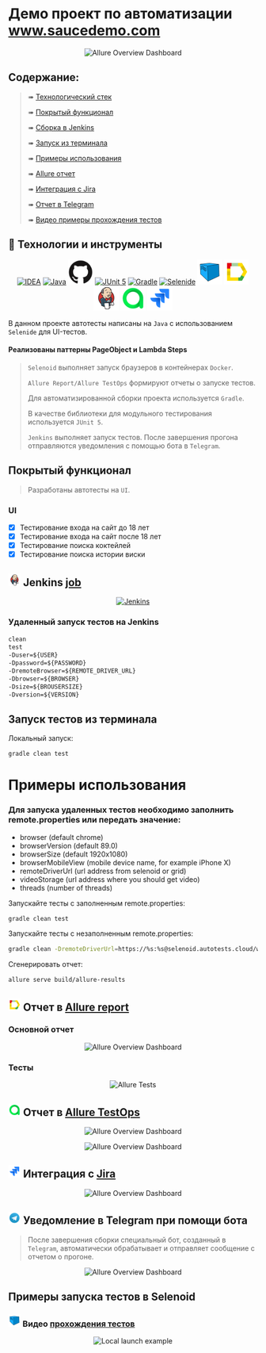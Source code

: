 # Демо проект по автоматизации www.saucedemo.com
<p align="center">
<img title="Allure Overview Dashboard" src="images/screens/jw.PNG">
</p>

##  Содержание:

> ➠ [Технологический стек](#classical_building-технологический-стек)
>
> ➠ [Покрытый функционал](#earth_africa-покрытый-функционал)
>
> ➠ [Сборка в Jenkins](#earth_africa-Jenkins-job)
>
> ➠ [Запуск из терминала](#earth_africa-Запуск-тестов-из-терминала)
>
> ➠ [Примеры использования](#earth_africa-Allure-отчет)
>
> ➠ [Allure отчет](#earth_africa-Allure-отчет)
> 
> ➠ [Интеграция с Jira](#earth_africa-Allure-отчет)
>
> ➠ [Отчет в Telegram](#earth_africa-Уведомление-в-Telegram-при-помощи-бота)
>
> ➠ [Видео примеры прохождения тестов](#earth_africa-Примеры-видео-о-прохождении-тестов)

  
## 🧰 Технологии и инструменты

<p align="center">
<a href="https://www.jetbrains.com/idea/"><img src="images/logo/Idea.svg" width="50" height="50"  alt="IDEA"/></a>
<a href="https://www.java.com/"><img src="images/logo/Java.svg" width="50" height="50"  alt="Java"/></a>
<a href="https://github.com/"><img src="images/logo/GitHub.svg" width="50" height="50"  alt="Github"/></a>
<a href="https://junit.org/junit5/"><img src="images/logo/Junit5.svg" width="50" height="50"  alt="JUnit 5"/></a>
<a href="https://gradle.org/"><img src="images/logo/Gradle.svg" width="50" height="50"  alt="Gradle"/></a>
<a href="https://selenide.org/"><img src="images/logo/Selenide.svg" width="50" height="50"  alt="Selenide"/></a>
<a href="https://aerokube.com/selenoid/"><img src="images/logo/Selenoid.svg" width="50" height="50"  alt="Selenoid"/></a>
<a href="https://github.com/allure-framework/allure2"><img src="images/logo/Allure.svg" width="50" height="50"  alt="Allure"/></a>
<a href="https://www.jenkins.io/"><img src="images/logo/Jenkins.svg" width="50" height="50"  alt="Jenkins"/></a>
<a href="https://qameta.io/"><img src="images/logo/Allure_TO.svg" width="50" height="50"  alt="Allure TestOps"/></a>  
<a href="https://www.atlassian.com/ru/software/jira/"><img src="images/logo/Jira.svg" width="50" height="50"  alt="Jira"/></a>  
</p>
В данном проекте автотесты написаны на <code>Java</code> с использованием <code>Selenide</code> для UI-тестов.

#### Реализованы паттерны PageObject и Lambda Steps
>
> <code>Selenoid</code> выполняет запуск браузеров в контейнерах <code>Docker</code>.
>
> <code>Allure Report/Allure TestOps</code> формируют отчеты о запуске тестов.
>
> Для автоматизированной сборки проекта используется <code>Gradle</code>.
>
> В качестве библиотеки для модульного тестирования используется <code>JUnit 5</code>.
>
> <code>Jenkins</code> выполняет запуск тестов.
> После завершения прогона отправляются уведомления с помощью бота в <code>Telegram</code>.

## Покрытый функционал

> Разработаны автотесты на <code>UI</code>.
### UI

- [x] Тестирование входа на сайт до 18 лет
- [x] Тестирование входа на сайт после 18 лет
- [x] Тестирование поиска коктейлей
- [x] Тестирование поиска истории виски
## <img src="images/logo/Jenkins.svg" width="25" height="25"  alt="Jenkins"/></a> Jenkins <a target="_blank" href="https://jenkins.autotests.cloud/job/Johnnie_Walker_UI_tests/"> job </a>
<p align="center">
<a href="https://jenkins.autotests.cloud/job/Johnnie_Walker_UI_tests/"><img src="images/screens/jenkins.PNG" alt="Jenkins"/></a>
</p>

### Удаленный запуск тестов на Jenkins

```
clean
test
-Duser=${USER}
-Dpassword=${PASSWORD}
-DremoteBrowser=${REMOTE_DRIVER_URL}
-Dbrowser=${BROWSER}
-Dsize=${BROUSERSIZE}
-Dversion=${VERSION}
```
##  Запуск тестов из терминала
Локальный запуск:
```
gradle clean test
```

# Примеры использования

### Для запуска удаленных тестов необходимо заполнить remote.properties или передать значение:

* browser (default chrome)
* browserVersion (default 89.0)
* browserSize (default 1920x1080)
* browserMobileView (mobile device name, for example iPhone X)
* remoteDriverUrl (url address from selenoid or grid)
* videoStorage (url address where you should get video)
* threads (number of threads)


Запускайте тесты с заполненным remote.properties:
```bash
gradle clean test
```

Запускайте тесты с незаполненным remote.properties:
```bash
gradle clean -DremoteDriverUrl=https://%s:%s@selenoid.autotests.cloud/wd/hub/ -DvideoStorage=https://selenoid.autotests.cloud/video/ -Dthreads=1 test
```

Сгенерировать отчет:
```bash
allure serve build/allure-results
```
## <img src="images/logo/Allure.svg" width="25" height="25"  alt="Allure"/></a> Отчет в <a target="_blank" href="https://jenkins.autotests.cloud/job/Johnnie_Walker_UI_tests/7/allure/">Allure report</a>

###  Основной отчет
<p align="center">
<img title="Allure Overview Dashboard" src="images/screens/Alrep.PNG">
</p>


### Тесты 
<p align="center">
<img title="Allure Tests" src="images/screens/Altests.PNG">
</p>

## <img src="images/logo/Allure_TO.svg" width="25" height="25"  alt="Allure"/></a> Отчет в <a target="_blank" href="https://allure.autotests.cloud/launch/15301">Allure TestOps</a>
<p align="center">
<img title="Allure Overview Dashboard" src="images/screens/AllureTestOps.PNG">
</p>
<p align="center">
<img title="Allure Overview Dashboard" src="images/screens/AllureTestOps2.PNG">
</p>

## <img src="images/logo/Jira.svg" width="25" height="25"  alt="Allure"/></a> Интеграция с <a target="_blank" href="https://jira.autotests.cloud/browse/AUTO-1303">Jira</a>
<p align="center">
<img title="Allure Overview Dashboard" src="images/screens/JiraTicket.PNG">
</p>

## <img src="images/logo/Telegram.svg" width="25" height="25"  alt="Allure"/></a> Уведомление в Telegram при помощи бота
> После завершения сборки специальный бот, созданный в <code>Telegram</code>, автоматически обрабатывает и отправляет сообщение с отчетом о прогоне.

<p align="center">
<img title="Allure Overview Dashboard" src="images/screens/bot.PNG" >
</p>

## Примеры запуска тестов в Selenoid
### <img src="images/logo/Selenoid.svg" width="25" height="25" alt="Jenkins"/></a> Видео <a target="_blank" href="https://selenoid.autotests.cloud/video/ef6f0961cd61bebe69b39d6591b8a072.mp4">прохождения тестов </a>
<p align="center">
<img title="Local launch example" src="images/gif/video.gif">
</p>

